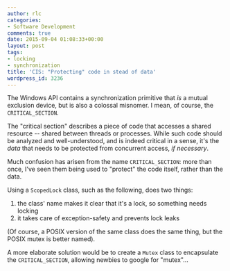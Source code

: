 ```yaml
---
author: rlc
categories:
- Software Development
comments: true
date: 2015-09-04 01:08:33+00:00
layout: post
tags:
- locking
- synchronization
title: 'CIS: "Protecting" code in stead of data'
wordpress_id: 3236
---
```


The Windows API contains a synchronization primitive that _is_ a mutual exclusion device, but is also a colossal misnomer. I mean, of course, the `CRITICAL_SECTION`.

<!--more-->

The "critical section" describes a piece of code that accesses a shared resource -- shared between threads or processes. While such code should be analyzed and well-understood, and is indeed critical in a sense, it's the _data_ that needs to be protected from concurrent access, _if necessary_.

Much confusion has arisen from the name `CRITICAL_SECTION`: more than once, I've seen them being used to "protect" the code itself, rather than the data.

Using a `ScopedLock` class, such as the following, does two things:

1. the class' name makes it clear that it's a lock, so something needs locking
2. it takes care of exception-safety and prevents lock leaks

(Of course, a POSIX version of the same class does the same thing, but the POSIX mutex is better named).

A more elaborate solution would be to create a `Mutex` class to encapsulate the `CRITICAL_SECTION`, allowing newbies to google for "mutex"...